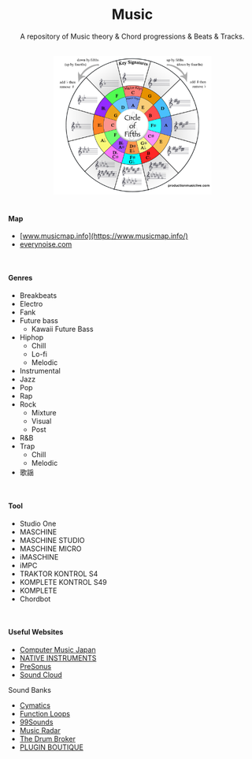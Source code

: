 <h1 align="center">Music</h1>
<p align="center">A repository of Music theory & Chord progressions & Beats & Tracks.</p>

<br>

<div align="center">
  <img src="img/circle_of_fifths.png" width="64%" />
</div>

<br>

#### Map

- [www.musicmap.info](https://www.musicmap.info/)
- [everynoise.com](http://everynoise.com/)

<br>

#### Genres

- Breakbeats
- Electro
- Fank
- Future bass
  - Kawaii Future Bass
- Hiphop
  - Chill
  - Lo-fi
  - Melodic
- Instrumental
- Jazz
- Pop
- Rap
- Rock
  - Mixture
  - Visual
  - Post
- R&B
- Trap
  - Chill
  - Melodic
- 歌謡

<br>

#### Tool

- Studio One
- MASCHINE
- MASCHINE STUDIO
- MASCHINE MICRO
- iMASCHINE
- iMPC
- TRAKTOR KONTROL S4
- KOMPLETE KONTROL S49
- KOMPLETE
- Chordbot

<br>

#### Useful Websites

- [Computer Music Japan](https://computermusic.jp/)
- [NATIVE INSTRUMENTS](https://www.native-instruments.com/jp/)
- [PreSonus](https://www.presonus.com/)
- [Sound Cloud](https://soundcloud.com/discover)

Sound Banks

- [Cymatics](https://cymatics.fm/)
- [Function Loops](https://www.functionloops.com/)
- [99Sounds](http://99sounds.org/)
- [Music Radar](https://www.musicradar.com/)
- [The Drum Broker](https://hiphopdrumsamples.com/)
- [PLUGIN BOUTIQUE](https://www.pluginboutique.com/)
